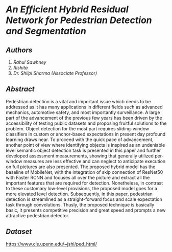 # _An Efficient Hybrid Residual Network for Pedestrian Detection and Segmentation_

## _Authors_
1) _Rahul Sawhney_
2) _Rishita_
3) _Dr. Shilpi Sharma (Associate Professor)_

## _Abstract_
Pedestrian detection is a vital and important issue which needs to be addressed as it has many applications in different fields such as advanced mechanics, automotive safety, and most importantly surveillance. A large part of the advancement of the previous few years has been driven by the accessibility of testing public datasets and proposing fruitful solutions to the problem. Object detection for the most part requires sliding-window classifiers in custom or anchor-based expectations in present day profound learning draws near. To proceed with the quick pace of advancement, another point of view where identifying objects is inspired as an undeniable level semantic object detection task is presented in this paper and further developed assessment measurements, showing that generally utilized per-window measures are less effective and can neglect to anticipate execution on full pictures are also presented. The proposed hybrid model has the baseline of MobileNet, with the integration of skip connection of ResNet50 with Faster RCNN and focuses all over the picture and extract all the important features that are required for detection. Nonetheless, in contrast to these customary low-level provisions, the proposed model goes for a more elevated level detection. Subsequently, in this paper, pedestrian detection is streamlined as a straight-forward focus and scale expectation task through convolutions. Thusly, the proposed technique is basically basic, it presents competitive precision and great speed and prompts a new attractive pedestrian detector.

## _Dataset_
https://www.cis.upenn.edu/~jshi/ped_html/



